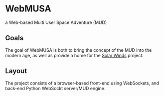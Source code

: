 # WebMUSA
a Web-based Multi User Space Adventure (MUD)

## Goals
The goal of WebMUSA is both to bring the concept of the MUD into the modern age,
as well as provide a home for the [Solar Winds](/QBFreak/SolarWindsMARE) project.

## Layout
The project consists of a browser-based front-end using WebSockets, and back-end Python WebSockt server/MUD engine.
